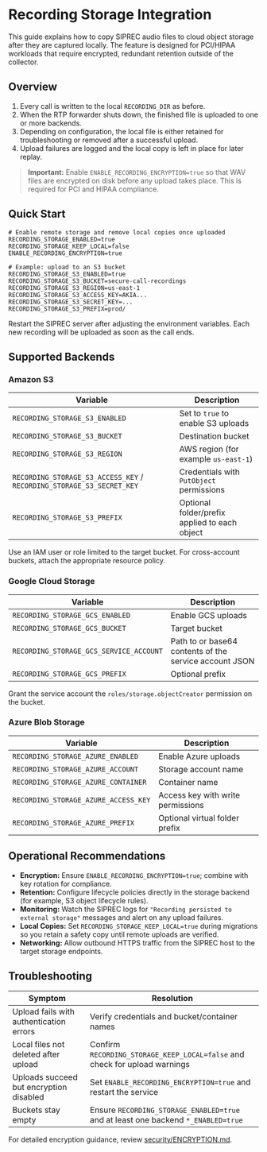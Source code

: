 # Recording Storage Integration

This guide explains how to copy SIPREC audio files to cloud object storage after they are captured locally. The feature is designed for PCI/HIPAA workloads that require encrypted, redundant retention outside of the collector.

## Overview

1. Every call is written to the local `RECORDING_DIR` as before.
2. When the RTP forwarder shuts down, the finished file is uploaded to one or more backends.
3. Depending on configuration, the local file is either retained for troubleshooting or removed after a successful upload.
4. Upload failures are logged and the local copy is left in place for later replay.

> **Important:** Enable `ENABLE_RECORDING_ENCRYPTION=true` so that WAV files are encrypted on disk before any upload takes place. This is required for PCI and HIPAA compliance.

## Quick Start

```env
# Enable remote storage and remove local copies once uploaded
RECORDING_STORAGE_ENABLED=true
RECORDING_STORAGE_KEEP_LOCAL=false
ENABLE_RECORDING_ENCRYPTION=true

# Example: upload to an S3 bucket
RECORDING_STORAGE_S3_ENABLED=true
RECORDING_STORAGE_S3_BUCKET=secure-call-recordings
RECORDING_STORAGE_S3_REGION=us-east-1
RECORDING_STORAGE_S3_ACCESS_KEY=AKIA...
RECORDING_STORAGE_S3_SECRET_KEY=...
RECORDING_STORAGE_S3_PREFIX=prod/
```

Restart the SIPREC server after adjusting the environment variables. Each new recording will be uploaded as soon as the call ends.

## Supported Backends

### Amazon S3

| Variable | Description |
|----------|-------------|
| `RECORDING_STORAGE_S3_ENABLED` | Set to `true` to enable S3 uploads |
| `RECORDING_STORAGE_S3_BUCKET` | Destination bucket |
| `RECORDING_STORAGE_S3_REGION` | AWS region (for example `us-east-1`) |
| `RECORDING_STORAGE_S3_ACCESS_KEY` / `RECORDING_STORAGE_S3_SECRET_KEY` | Credentials with `PutObject` permissions |
| `RECORDING_STORAGE_S3_PREFIX` | Optional folder/prefix applied to each object |

Use an IAM user or role limited to the target bucket. For cross-account buckets, attach the appropriate resource policy.

### Google Cloud Storage

| Variable | Description |
|----------|-------------|
| `RECORDING_STORAGE_GCS_ENABLED` | Enable GCS uploads |
| `RECORDING_STORAGE_GCS_BUCKET` | Target bucket |
| `RECORDING_STORAGE_GCS_SERVICE_ACCOUNT` | Path to or base64 contents of the service account JSON |
| `RECORDING_STORAGE_GCS_PREFIX` | Optional prefix |

Grant the service account the `roles/storage.objectCreator` permission on the bucket.

### Azure Blob Storage

| Variable | Description |
|----------|-------------|
| `RECORDING_STORAGE_AZURE_ENABLED` | Enable Azure uploads |
| `RECORDING_STORAGE_AZURE_ACCOUNT` | Storage account name |
| `RECORDING_STORAGE_AZURE_CONTAINER` | Container name |
| `RECORDING_STORAGE_AZURE_ACCESS_KEY` | Access key with write permissions |
| `RECORDING_STORAGE_AZURE_PREFIX` | Optional virtual folder prefix |

## Operational Recommendations

- **Encryption:** Ensure `ENABLE_RECORDING_ENCRYPTION=true`; combine with key rotation for compliance.
- **Retention:** Configure lifecycle policies directly in the storage backend (for example, S3 object lifecycle rules).
- **Monitoring:** Watch the SIPREC logs for `"Recording persisted to external storage"` messages and alert on any upload failures.
- **Local Copies:** Set `RECORDING_STORAGE_KEEP_LOCAL=true` during migrations so you retain a safety copy until remote uploads are verified.
- **Networking:** Allow outbound HTTPS traffic from the SIPREC host to the target storage endpoints.

## Troubleshooting

| Symptom | Resolution |
|---------|------------|
| Upload fails with authentication errors | Verify credentials and bucket/container names |
| Local files not deleted after upload | Confirm `RECORDING_STORAGE_KEEP_LOCAL=false` and check for upload warnings |
| Uploads succeed but encryption disabled | Set `ENABLE_RECORDING_ENCRYPTION=true` and restart the service |
| Buckets stay empty | Ensure `RECORDING_STORAGE_ENABLED=true` and at least one backend `*_ENABLED=true` |

For detailed encryption guidance, review [security/ENCRYPTION.md](../security/ENCRYPTION.md).
